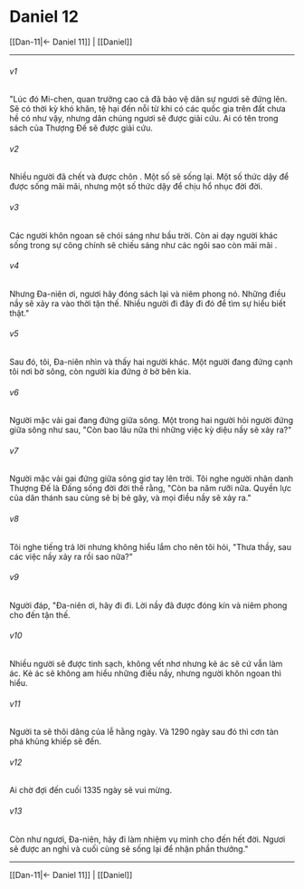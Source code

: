 # Daniel 12

[[Dan-11|← Daniel 11]] | [[Daniel]]
***



###### v1 
"Lúc đó Mi-chen, quan trưởng cao cả đã bảo vệ dân sự ngươi sẽ đứng lên. Sẽ có thời kỳ khó khăn, tệ hại đến nỗi từ khi có các quốc gia trên đất chưa hề có như vậy, nhưng dân chúng ngươi sẽ được giải cứu. Ai có tên trong sách của Thượng Đế sẽ được giải cứu. 

###### v2 
Nhiều người đã chết và được chôn . Một số sẽ sống lại. Một số thức dậy để được sống mãi mãi, nhưng một số thức dậy để chịu hổ nhục đời đời. 

###### v3 
Các người khôn ngoan sẽ chói sáng như bầu trời. Còn ai dạy người khác sống trong sự công chính sẽ chiếu sáng như các ngôi sao còn mãi mãi . 

###### v4 
Nhưng Đa-niên ơi, ngươi hãy đóng sách lại và niêm phong nó. Những điều nầy sẽ xảy ra vào thời tận thế. Nhiều người đi đây đi đó để tìm sự hiểu biết thật." 

###### v5 
Sau đó, tôi, Đa-niên nhìn và thấy hai người khác. Một người đang đứng cạnh tôi nơi bờ sông, còn người kia đứng ở bờ bên kia. 

###### v6 
Người mặc vải gai đang đứng giữa sông. Một trong hai người hỏi người đứng giữa sông như sau, "Còn bao lâu nữa thì những việc kỳ diệu nầy sẽ xảy ra?" 

###### v7 
Người mặc vải gai đứng giữa sông giơ tay lên trời. Tôi nghe người nhân danh Thượng Đế là Đấng sống đời đời thề rằng, "Còn ba năm rưỡi nữa. Quyền lực của dân thánh sau cùng sẽ bị bẻ gãy, và mọi điều nầy sẽ xảy ra." 

###### v8 
Tôi nghe tiếng trả lời nhưng không hiểu lắm cho nên tôi hỏi, "Thưa thầy, sau các việc nầy xảy ra rồi sao nữa?" 

###### v9 
Người đáp, "Đa-niên ơi, hãy đi đi. Lời nầy đã được đóng kín và niêm phong cho đến tận thế. 

###### v10 
Nhiều người sẽ được tinh sạch, không vết nhơ nhưng kẻ ác sẽ cứ vẫn làm ác. Kẻ ác sẽ không am hiểu những điều nầy, nhưng người khôn ngoan thì hiểu. 

###### v11 
Người ta sẽ thôi dâng của lễ hằng ngày. Và 1290 ngày sau đó thì cơn tàn phá khủng khiếp sẽ đến. 

###### v12 
Ai chờ đợi đến cuối 1335 ngày sẽ vui mừng. 

###### v13 
Còn như ngươi, Đa-niên, hãy đi làm nhiệm vụ mình cho đến hết đời. Ngươi sẽ được an nghỉ và cuối cùng sẽ sống lại để nhận phần thưởng."

***
[[Dan-11|← Daniel 11]] | [[Daniel]]
